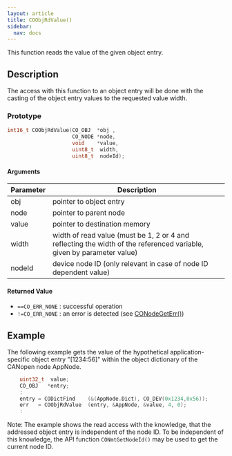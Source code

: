 ```yaml
---
layout: article
title: COObjRdValue()
sidebar:
  nav: docs
---
```


This function reads the value of the given object entry.

<!--more-->

## Description

The access with this function to an object entry will be done with the casting of the object entry values to the requested value width.

### Prototype

```c
int16_t COObjRdValue(CO_OBJ  *obj ,
                     CO_NODE *node,
                     void    *value,
                     uint8_t  width,
                     uint8_t  nodeId);
```

#### Arguments

| Parameter | Description |
| --- | --- |
| obj | pointer to object entry |
| node | pointer to parent node |
| value | pointer to destination memory |
| width | width of read value (must be 1, 2 or 4 and reflecting the width of the referenced variable, given by parameter value) |
| nodeId | device node ID (only relevant in case of node ID dependent value) |

#### Returned Value

- `==CO_ERR_NONE` : successful operation
- `!=CO_ERR_NONE` : an error is detected (see [CONodeGetErr()](/api_node/co-node-get-err))

## Example

The following example gets the value of the hypothetical application-specific object entry "[1234:56]" within the object dictionary of the CANopen node AppNode.

```c
    uint32_t  value;
    CO_OBJ   *entry;
    :
    entry = CODictFind    (&(AppNode.Dict), CO_DEV(0x1234,0x56));
    err   = COObjRdValue  (entry, &AppNode, &value, 4, 0);
    :
```

Note: The example shows the read access with the knowledge, that the addressed object entry is independent of the node ID. To be independent of this knowledge, the API function `CONmtGetNodeId()` may be used to get the current node ID.
